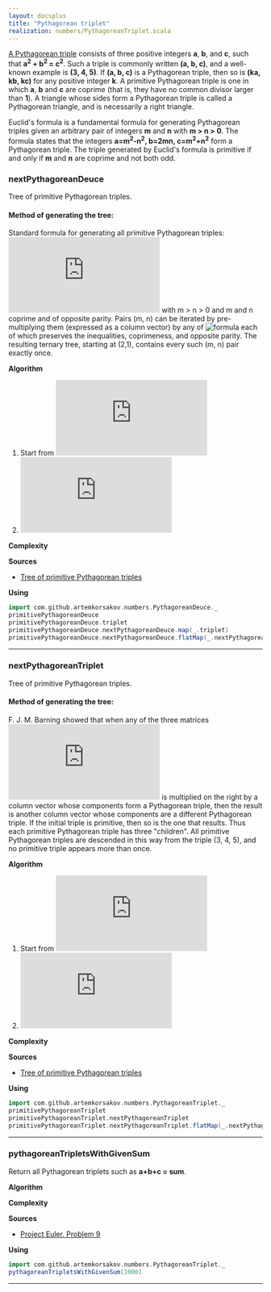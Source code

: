 ```yaml
---
layout: docsplus
title: "Pythagorean triplet"
realization: numbers/PythagoreanTriplet.scala
---
```


[A Pythagorean triple](https://en.wikipedia.org/wiki/Pythagorean_triple) 
consists of three positive integers **a**, **b**, and **c**, such that **a<sup>2</sup> + b<sup>2</sup> = c<sup>2</sup>**. 
Such a triple is commonly written **(a, b, c)**, and a well-known example is **(3, 4, 5)**. 
If **(a, b, c)** is a Pythagorean triple, then so is **(ka, kb, kc)** for any positive integer **k**. 
A primitive Pythagorean triple is one in which **a**, **b** and **c** are coprime 
(that is, they have no common divisor larger than **1**).
A triangle whose sides form a Pythagorean triple is called a Pythagorean triangle, and is necessarily a right triangle.

Euclid's formula is a fundamental formula for generating Pythagorean triples given 
an arbitrary pair of integers **m** and **n** with **m > n > 0**. The formula states that the integers
**a=m<sup>2</sup>-n<sup>2</sup>, b=2mn, c=m<sup>2</sup>+n<sup>2</sup>**
form a Pythagorean triple. 
The triple generated by Euclid's formula is primitive if and only if **m** and **n** are coprime and not both odd. 

### nextPythagoreanDeuce

Tree of primitive Pythagorean triples.

#### Method of generating the tree:
Standard formula for generating all primitive Pythagorean triples:
![formula](http://latex.codecogs.com/svg.latex?a=m%5E%7B2%7D-n%5E%7B2%7D,%20b=2mn,%20c=m%5E%7B2%7D&plus;n%5E%7B2%7D,%20)
with m > n > 0 and m and n coprime and of opposite parity. 
Pairs (m, n) can be iterated by pre-multiplying them (expressed as a column vector) by any of
![formula](https://wikimedia.org/api/rest_v1/media/math/render/svg/33b396f67153f35f5433287c7d0a51878cecb03a)
each of which preserves the inequalities, coprimeness, and opposite parity. 
The resulting ternary tree, starting at (2,1), contains every such (m, n) pair exactly once.

**Algorithm**
1. Start from ![formula](http://latex.codecogs.com/svg.latex?%5Cbinom%7B2%7D%7B1%7D%20)
2. ![formula](http://latex.codecogs.com/svg.latex?%5Cbinom%7Bm_%7Bi%7D%7D%7Bn_%7Bi%7D%7D%20%5CRightarrow%20%5Cbegin%7Bbmatrix%7D2%20&%20-1%20%5C%5C1%20&%200%20%5C%5C%5Cend%7Bbmatrix%7D%20*%20%5Cbegin%7Bbmatrix%7Dm%20%5C%5C%20n%5Cend%7Bbmatrix%7D,%20%5Cbegin%7Bbmatrix%7D2%20&%201%20%5C%5C1%20&%200%20%5C%5C%5Cend%7Bbmatrix%7D%20*%20%5Cbegin%7Bbmatrix%7Dm%20%5C%5C%20n%5Cend%7Bbmatrix%7D,%20%5Cbegin%7Bbmatrix%7D1%20&%202%20%5C%5C0%20&%201%20%5C%5C%5Cend%7Bbmatrix%7D%20*%20%5Cbegin%7Bbmatrix%7Dm%20%5C%5C%20n%5Cend%7Bbmatrix%7D%20%5CRightarrow%20%5Cbinom%7Bm_%7Bi&plus;1%7D%7D%7Bn_%7Bi&plus;1%7D%7D,%20%5Cbinom%7Bm_%7Bi&plus;2%7D%7D%7Bn_%7Bi&plus;2%7D%7D,%20%5Cbinom%7Bm_%7Bi&plus;3%7D%7D%7Bn_%7Bi&plus;3%7D%7D)

**Complexity** 
     
**Sources** 
- [Tree of primitive Pythagorean triples](https://en.wikipedia.org/wiki/Tree_of_primitive_Pythagorean_triples)

**Using**
```scala mdoc
import com.github.artemkorsakov.numbers.PythagoreanDeuce._
primitivePythagoreanDeuce
primitivePythagoreanDeuce.triplet
primitivePythagoreanDeuce.nextPythagoreanDeuce.map(_.triplet)
primitivePythagoreanDeuce.nextPythagoreanDeuce.flatMap(_.nextPythagoreanDeuce.map(_.triplet)) 
```

---

### nextPythagoreanTriplet

Tree of primitive Pythagorean triples.

#### Method of generating the tree:
F. J. M. Barning showed that when any of the three matrices
![formula](http://latex.codecogs.com/svg.latex?%7B%5Cbegin%7Barray%7D%7Blcr%7DA=%7B%5Cbegin%7Bbmatrix%7D1&-2&2%5C%5C2&-1&2%5C%5C2&-2&3%5Cend%7Bbmatrix%7D%7D&B=%7B%5Cbegin%7Bbmatrix%7D1&2&2%5C%5C2&1&2%5C%5C2&2&3%5Cend%7Bbmatrix%7D%7D&C=%7B%5Cbegin%7Bbmatrix%7D-1&2&2%5C%5C-2&1&2%5C%5C-2&2&3%5Cend%7Bbmatrix%7D%7D%5Cend%7Barray%7D%7D)
is multiplied on the right by a column vector whose components form a Pythagorean triple, 
then the result is another column vector whose components are a different Pythagorean triple. 
If the initial triple is primitive, then so is the one that results. 
Thus each primitive Pythagorean triple has three "children". 
All primitive Pythagorean triples are descended in this way from the triple (3, 4, 5), 
and no primitive triple appears more than once. 

**Algorithm**
1. Start from ![formula](http://latex.codecogs.com/svg.latex?%5Cbegin%7Bbmatrix%7D3%20%5C%5C4%20%5C%5C5%5Cend%7Bbmatrix%7D)
2. ![formula](http://latex.codecogs.com/svg.latex?%5Cbegin%7Bbmatrix%7Da_%7Bi%7D%20%5C%5C%20b_%7Bi%7D%20%5C%5C%20c_%7Bi%7D%5Cend%7Bbmatrix%7D%20%5CRightarrow%20%5Cbegin%7Bbmatrix%7D1%20&%20-2%20&%202%20%5C%5C2%20&%20-1%20&%202%20%5C%5C2%20&%20-2%20&%203%20%5C%5C%5Cend%7Bbmatrix%7D%20*%20%5Cbegin%7Bbmatrix%7Da_%7Bi%7D%20%5C%5C%20b_%7Bi%7D%20%5C%5C%20c_%7Bi%7D%5Cend%7Bbmatrix%7D,%5Cbegin%7Bbmatrix%7D1%20&%202%20&%202%20%5C%5C2%20&%201%20&%202%20%5C%5C2%20&%202%20&%203%20%5C%5C%5Cend%7Bbmatrix%7D%20*%20%5Cbegin%7Bbmatrix%7Da_%7Bi%7D%20%5C%5C%20b_%7Bi%7D%20%5C%5C%20c_%7Bi%7D%5Cend%7Bbmatrix%7D,%5Cbegin%7Bbmatrix%7D-1%20&%202%20&%202%20%5C%5C-2%20&%201%20&%202%20%5C%5C-2%20&%202%20&%203%20%5C%5C%5Cend%7Bbmatrix%7D%20*%20%5Cbegin%7Bbmatrix%7Da_%7Bi%7D%20%5C%5C%20b_%7Bi%7D%20%5C%5C%20c_%7Bi%7D%5Cend%7Bbmatrix%7D%20%5CRightarrow%20%5Cbegin%7Bbmatrix%7Da_%7Bi&plus;1%7D%20%5C%5C%20b_%7Bi&plus;1%7D%20%5C%5C%20c_%7Bi&plus;1%7D%5Cend%7Bbmatrix%7D,%5Cbegin%7Bbmatrix%7Da_%7Bi&plus;2%7D%20%5C%5C%20b_%7Bi&plus;2%7D%20%5C%5C%20c_%7Bi&plus;2%7D%5Cend%7Bbmatrix%7D,%5Cbegin%7Bbmatrix%7Da_%7Bi&plus;3%7D%20%5C%5C%20b_%7Bi&plus;3%7D%20%5C%5C%20c_%7Bi&plus;3%7D%5Cend%7Bbmatrix%7D%20)

**Complexity** 
     
**Sources** 
- [Tree of primitive Pythagorean triples](https://en.wikipedia.org/wiki/Tree_of_primitive_Pythagorean_triples)

**Using**
```scala mdoc
import com.github.artemkorsakov.numbers.PythagoreanTriplet._
primitivePythagoreanTriplet
primitivePythagoreanTriplet.nextPythagoreanTriplet
primitivePythagoreanTriplet.nextPythagoreanTriplet.flatMap(_.nextPythagoreanTriplet)
```

---

### pythagoreanTripletsWithGivenSum

Return all Pythagorean triplets such as **a+b+c = sum**. 

**Algorithm**

**Complexity** 
     
**Sources** 
- [Project Euler. Problem 9](https://projecteuler.net/overview=009)

**Using**
```scala mdoc
import com.github.artemkorsakov.numbers.PythagoreanTriplet._
pythagoreanTripletsWithGivenSum(1000)
```

---
